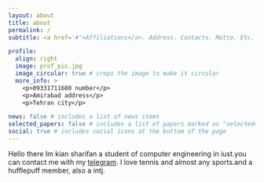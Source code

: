 ```yaml
---
layout: about
title: about
permalink: /
subtitle: <a href='#'>Affiliations</a>. Address. Contacts. Motto. Etc.

profile:
  align: right
  image: prof_pic.jpg
  image_circular: true # crops the image to make it circular
  more_info: >
    <p>09331711680 number</p>
    <p>Amirabad address</p>
    <p>Tehran city</p>

news: false # includes a list of news items
selected_papers: false # includes a list of papers marked as "selected={true}"
social: true # includes social icons at the bottom of the page
---
```


Hello there Im kian sharifan a student of computer engineering in iust.you can contact me with my [telegram](https://telegram.me/kian_sharifan).
I love tennis and almost any sports.and a hufflepuff member, also a intj.

